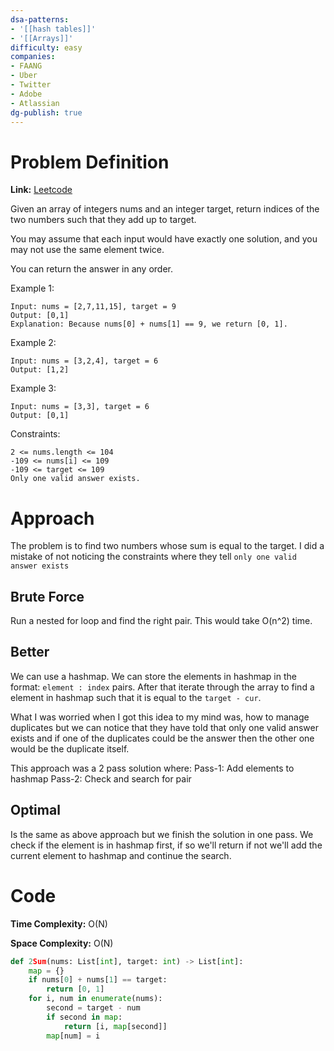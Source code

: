 ```yaml
---
dsa-patterns: 
- '[[hash tables]]'
- '[[Arrays]]'
difficulty: easy
companies: 
- FAANG
- Uber
- Twitter
- Adobe
- Atlassian
dg-publish: true
---
```

# Problem Definition
**Link:** [Leetcode](https://leetcode.com/problems/two-sum/description/)

Given an array of integers nums and an integer target, return indices of the two numbers such that they add up to target.

You may assume that each input would have exactly one solution, and you may not use the same element twice.

You can return the answer in any order.

 

Example 1:

    Input: nums = [2,7,11,15], target = 9
    Output: [0,1]
    Explanation: Because nums[0] + nums[1] == 9, we return [0, 1].

Example 2:

    Input: nums = [3,2,4], target = 6
    Output: [1,2]

Example 3:

    Input: nums = [3,3], target = 6
    Output: [0,1]

Constraints:

    2 <= nums.length <= 104
    -109 <= nums[i] <= 109
    -109 <= target <= 109
    Only one valid answer exists.

# Approach

The problem is to find two numbers whose sum is equal to the target. I did a mistake of not noticing the constraints where they tell `only one valid answer exists`

## Brute Force

Run a nested for loop and find the right pair. This would take O(n^2) time.

## Better

We can use a hashmap. We can store the elements in hashmap in the format: `element : index` pairs. After that iterate through the array to find a element in hashmap such that it is equal to the `target - cur`. 

What I was worried when I got this idea to my mind was, how to manage duplicates but we can notice that they have told that only one valid answer exists and if one of the duplicates could be the answer then the other one would be the duplicate itself.

This approach was a 2 pass solution where:
Pass-1: Add elements to hashmap
Pass-2: Check and search for pair

## Optimal 

Is the same as above approach but we finish the solution in one pass. We check if the element is in hashmap first, if so we'll return if not we'll add the current element to hashmap and continue the search.

# Code

**Time Complexity:** O(N)

**Space Complexity:** O(N)

```python
def 2Sum(nums: List[int], target: int) -> List[int]:
    map = {}
    if nums[0] + nums[1] == target:
        return [0, 1]
    for i, num in enumerate(nums):
        second = target - num
        if second in map:
            return [i, map[second]]
        map[num] = i
```